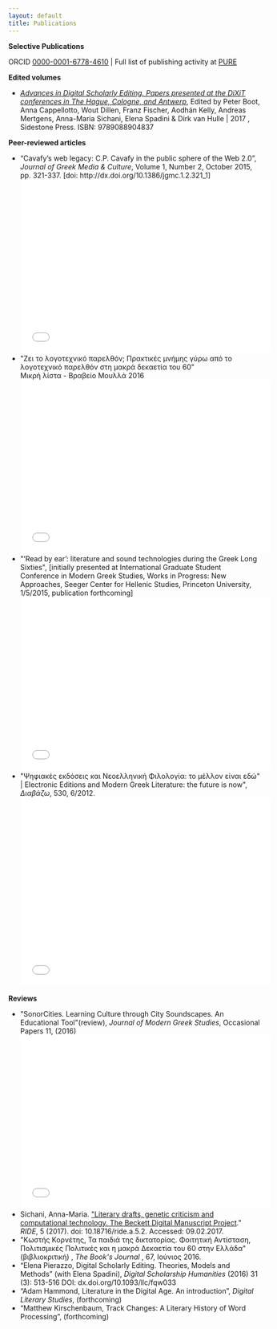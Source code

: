 ```yaml
---
layout: default
title: Publications
---
```


**Selective Publications** 

<p>ORCID <a href="http://orcid.org/0000-0001-6778-4610?lang=en">0000-0001-6778-4610</a> | Full list of publishing activity at <a href="https://pure.knaw.nl/portal/en/persons/annamaria-sichani(339961e5-63cb-4747-8f1e-d7be5e90170a).html">PURE</a></p>
 
 
**Edited volumes**
<ul>
  <li>
<em><a href="https://www.sidestone.com/books/advances-in-digital-scholarly-editing">Advances in Digital Scholarly Editing. Papers presented at the DiXiT conferences in The Hague, Cologne, and Antwerp</a></em>,
Edited by Peter Boot, Anna Cappellotto, Wout Dillen, Franz Fischer, Aodhán Kelly, Andreas Mertgens, Anna-Maria Sichani, Elena Spadini & Dirk van Hulle | 2017 , Sidestone Press. ISBN: 9789088904837
</li>
  </ul>
  
**Peer-reviewed articles**  
<ul>
 <li>
“Cavafy’s web legacy: C.P. Cavafy in the public sphere of the Web 2.0”, <em>Journal of Greek Media &amp; Culture</em>, Volume 1, Number 2, October 2015, pp. 321-337. [doi: http://dx.doi.org/10.1386/jgmc.1.2.321_1]<br/>
<embed src="../images/webcavafy.pdf" width="500" height="345" type='application/pdf'/>
</li>

<li>"Ζει το λογοτεχνικό παρελθόν; Πρακτικές μνήμης γύρω από το λογοτεχνικό παρελθόν στη μακρά δεκαετία του 60"<br/>
Μικρή λίστα - Βραβείο Μουλλά 2016 <br/>
<embed src="../images/Zei_to_logotexniko_parelthon_Sichani_CCBY.pdf" width="500" height="345" type='application/pdf'/>
</li>

<li>
"‘Read by ear’: literature and sound technologies during the Greek Long Sixties", [initially presented at International Graduate Student Conference in Modern Greek Studies, Works in Progress: New Approaches, Seeger Center for Hellenic Studies, Princeton University,
1/5/2015, publication forthcoming]<br/>
<embed src="../images/Readbyear.pdf" width="500" height="345" type='application/pdf'/>
</li>


<li>"Ψηφιακές εκδόσεις και Νεοελληνική Φιλολογία: το μέλλον είναι εδώ" | Electronic Editions and Modern Greek Literature: the future is now", <em>Διαβάζω</em>, 530, 6/2012.<br/>
<embed src="../images/DIAVAZO_DSE.pdf" width="500" height="375" type='application/pdf'/>
</li>
</ul>

**Reviews**
<ul>
<li>
"SonorCities. Learning Culture through City Soundscapes. An Educational Tool"(review), <em>Journal of Modern Greek Studies</em>, Occasional Papers 11, (2016)<br/>
<embed src="../images/Sonor Cities.pdf" width="500" height="345" type='application/pdf'/>
</li>

<li>
Sichani, Anna-Maria. <a href="http://ride.i-d-e.de/issues/issue-5/beckettarchive/">"Literary drafts, genetic criticism and computational technology. The Beckett Digital Manuscript Project</a>." <em>RIDE</em>, 5 (2017). doi: 10.18716/ride.a.5.2. Accessed: 09.02.2017.
</li>

<li>
"Κωστής Κορνέτης, Τα παιδιά της δικτατορίας. Φοιτητική Αντίσταση, Πολιτισμικές Πολιτικές και η μακρά Δεκαετία του 60 στην Ελλάδα" (βιβλιοκριτική) , <em>The Book's Journal </em>, 67, Ιούνιος 2016.<br/>
</li>

<li>“Elena Pierazzo, Digital Scholarly Editing. Theories, Models and Methods” (with Elena Spadini), <em>Digital Scholarship Humanities</em> (2016) 31 (3): 513-516  DOI: dx.doi.org/10.1093/llc/fqw033 
</li>

<li>“Adam Hammond, Literature in the Digital Age. An introduction”, <em> Digital Literary Studies</em>, (forthcoming)</li>

<li>“Matthew Kirschenbaum, Track Changes: A Literary History of Word Processing”, (forthcoming)</li>
</ul>
